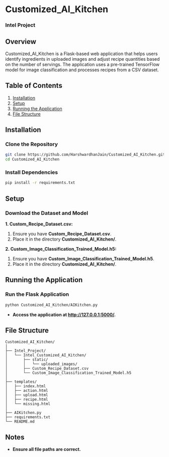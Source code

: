 # Customized_AI_Kitchen

### Intel Project

## Overview
Customized_AI_Kitchen is a Flask-based web application that helps users identify ingredients in uploaded images and adjust recipe quantities based on the number of servings. The application uses a pre-trained TensorFlow model for image classification and processes recipes from a CSV dataset.

## Table of Contents
1. [Installation](#installation)
2. [Setup](#setup)
3. [Running the Application](#running-the-application)
4. [File Structure](#file-structure)

## Installation

### Clone the Repository
```sh
git clone https://github.com/HarshwardhanJain/Customized_AI_Kitchen.git
cd Customized_AI_Kitchen
```

### Install Dependencies
```sh
pip install -r requirements.txt
```

## Setup

### Download the Dataset and Model

**1. Custom_Recipe_Dataset.csv:**
1. Ensure you have **Custom_Recipe_Dataset.csv**.
2. Place it in the directory **Customized_AI_Kitchen/**.

**2. Custom_Image_Classification_Trained_Model.h5:**
1. Ensure you have **Custom_Image_Classification_Trained_Model.h5**.
2. Place it in the directory **Customized_AI_Kitchen/**.


## Running the Application

### Run the Flask Application
```sh
python Customized_AI_Kitchen/AIKitchen.py
```
* **Access the application at http://127.0.0.1:5000/.**


## File Structure

```
Customized_AI_Kitchen/
│
├── Intel_Project/
│   └── Intel_Customized_AI_Kitchen/
│       ├── static/
│       │   └── uploaded_images/
│       ├── Custom_Recipe_Dataset.csv
│       └── Custom_Image_Classification_Trained_Model.h5
│
├── templates/
│   ├── index.html
│   ├── action.html
│   ├── upload.html
│   ├── recipe.html
│   └── missing.html
│
├── AIKitchen.py
├── requirements.txt
└── README.md
```

## Notes
* **Ensure all file paths are correct.**
